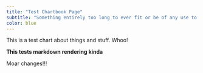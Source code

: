 ```yaml
---
title: "Test Chartbook Page"
subtitle: "Something entirely too long to ever fit or be of any use to anyone ever"
color: blue
---
```

This is a test chart about things and stuff. Whoo!

**This tests markdown rendering kinda**
 
 Moar changes!!!